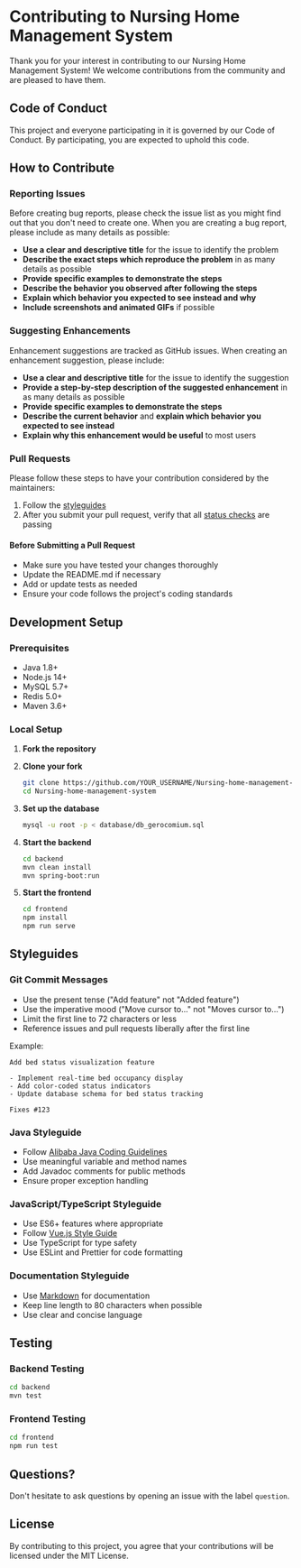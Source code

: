 # Contributing to Nursing Home Management System

Thank you for your interest in contributing to our Nursing Home Management System! We welcome contributions from the community and are pleased to have them.

## Code of Conduct

This project and everyone participating in it is governed by our Code of Conduct. By participating, you are expected to uphold this code.

## How to Contribute

### Reporting Issues

Before creating bug reports, please check the issue list as you might find out that you don't need to create one. When you are creating a bug report, please include as many details as possible:

- **Use a clear and descriptive title** for the issue to identify the problem
- **Describe the exact steps which reproduce the problem** in as many details as possible
- **Provide specific examples to demonstrate the steps**
- **Describe the behavior you observed after following the steps**
- **Explain which behavior you expected to see instead and why**
- **Include screenshots and animated GIFs** if possible

### Suggesting Enhancements

Enhancement suggestions are tracked as GitHub issues. When creating an enhancement suggestion, please include:

- **Use a clear and descriptive title** for the issue to identify the suggestion
- **Provide a step-by-step description of the suggested enhancement** in as many details as possible
- **Provide specific examples to demonstrate the steps**
- **Describe the current behavior** and **explain which behavior you expected to see instead**
- **Explain why this enhancement would be useful** to most users

### Pull Requests

Please follow these steps to have your contribution considered by the maintainers:

1. Follow the [styleguides](#styleguides)
2. After you submit your pull request, verify that all [status checks](https://help.github.com/articles/about-status-checks/) are passing

#### Before Submitting a Pull Request

- Make sure you have tested your changes thoroughly
- Update the README.md if necessary
- Add or update tests as needed
- Ensure your code follows the project's coding standards

## Development Setup

### Prerequisites

- Java 1.8+
- Node.js 14+
- MySQL 5.7+
- Redis 5.0+
- Maven 3.6+

### Local Setup

1. **Fork the repository**
2. **Clone your fork**
   ```bash
   git clone https://github.com/YOUR_USERNAME/Nursing-home-management-system.git
   cd Nursing-home-management-system
   ```

3. **Set up the database**
   ```bash
   mysql -u root -p < database/db_gerocomium.sql
   ```

4. **Start the backend**
   ```bash
   cd backend
   mvn clean install
   mvn spring-boot:run
   ```

5. **Start the frontend**
   ```bash
   cd frontend
   npm install
   npm run serve
   ```

## Styleguides

### Git Commit Messages

- Use the present tense ("Add feature" not "Added feature")
- Use the imperative mood ("Move cursor to..." not "Moves cursor to...")
- Limit the first line to 72 characters or less
- Reference issues and pull requests liberally after the first line

Example:
```
Add bed status visualization feature

- Implement real-time bed occupancy display
- Add color-coded status indicators
- Update database schema for bed status tracking

Fixes #123
```

### Java Styleguide

- Follow [Alibaba Java Coding Guidelines](https://github.com/alibaba/p3c)
- Use meaningful variable and method names
- Add Javadoc comments for public methods
- Ensure proper exception handling

### JavaScript/TypeScript Styleguide

- Use ES6+ features where appropriate
- Follow [Vue.js Style Guide](https://vuejs.org/style-guide/)
- Use TypeScript for type safety
- Use ESLint and Prettier for code formatting

### Documentation Styleguide

- Use [Markdown](https://daringfireball.net/projects/markdown/) for documentation
- Keep line length to 80 characters when possible
- Use clear and concise language

## Testing

### Backend Testing
```bash
cd backend
mvn test
```

### Frontend Testing
```bash
cd frontend
npm run test
```

## Questions?

Don't hesitate to ask questions by opening an issue with the label `question`.

## License

By contributing to this project, you agree that your contributions will be licensed under the MIT License. 